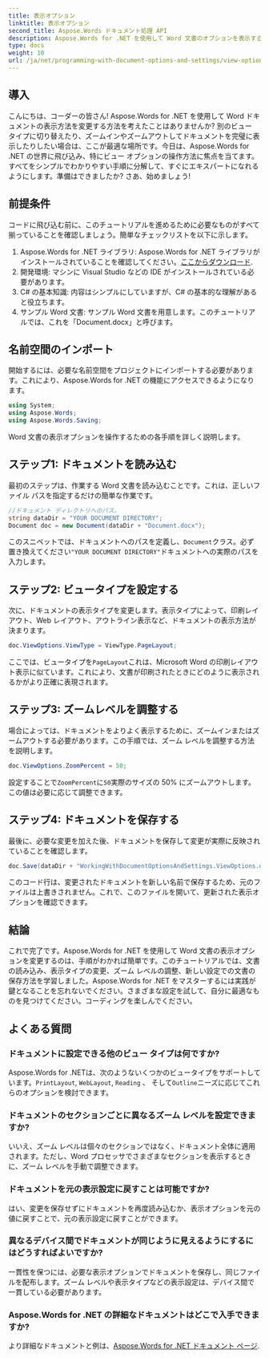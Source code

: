 ```yaml
---
title: 表示オプション
linktitle: 表示オプション
second_title: Aspose.Words ドキュメント処理 API
description: Aspose.Words for .NET を使用して Word 文書のオプションを表示する方法を学習します。このガイドでは、表示タイプの設定、ズーム レベルの調整、文書の保存について説明します。
type: docs
weight: 10
url: /ja/net/programming-with-document-options-and-settings/view-options/
---
```

## 導入

こんにちは、コーダーの皆さん! Aspose.Words for .NET を使用して Word ドキュメントの表示方法を変更する方法を考えたことはありませんか? 別のビュー タイプに切り替えたり、ズームインやズームアウトしてドキュメントを完璧に表示したりしたい場合は、ここが最適な場所です。今日は、Aspose.Words for .NET の世界に飛び込み、特にビュー オプションの操作方法に焦点を当てます。すべてをシンプルでわかりやすい手順に分解して、すぐにエキスパートになれるようにします。準備はできましたか? さあ、始めましょう!

## 前提条件

コードに飛び込む前に、このチュートリアルを進めるために必要なものがすべて揃っていることを確認しましょう。簡単なチェックリストを以下に示します。

1.  Aspose.Words for .NET ライブラリ: Aspose.Words for .NET ライブラリがインストールされていることを確認してください。[ここからダウンロード](https://releases.aspose.com/words/net/).
2. 開発環境: マシンに Visual Studio などの IDE がインストールされている必要があります。
3. C# の基本知識: 内容はシンプルにしていますが、C# の基本的な理解があると役立ちます。
4. サンプル Word 文書: サンプル Word 文書を用意します。このチュートリアルでは、これを「Document.docx」と呼びます。

## 名前空間のインポート

開始するには、必要な名前空間をプロジェクトにインポートする必要があります。これにより、Aspose.Words for .NET の機能にアクセスできるようになります。

```csharp
using System;
using Aspose.Words;
using Aspose.Words.Saving;
```

Word 文書の表示オプションを操作するための各手順を詳しく説明します。

## ステップ1: ドキュメントを読み込む

最初のステップは、作業する Word 文書を読み込むことです。これは、正しいファイル パスを指定するだけの簡単な作業です。

```csharp
//ドキュメント ディレクトリへのパス。
string dataDir = "YOUR DOCUMENT DIRECTORY";
Document doc = new Document(dataDir + "Document.docx");
```

このスニペットでは、ドキュメントへのパスを定義し、`Document`クラス。必ず置き換えてください`"YOUR DOCUMENT DIRECTORY"`ドキュメントへの実際のパスを入力します。

## ステップ2: ビュータイプを設定する

次に、ドキュメントの表示タイプを変更します。表示タイプによって、印刷レイアウト、Web レイアウト、アウトライン表示など、ドキュメントの表示方法が決まります。

```csharp
doc.ViewOptions.ViewType = ViewType.PageLayout;
```

ここでは、ビュータイプを`PageLayout`これは、Microsoft Word の印刷レイアウト表示に似ています。これにより、文書が印刷されたときにどのように表示されるかがより正確に表現されます。

## ステップ3: ズームレベルを調整する

場合によっては、ドキュメントをよりよく表示するために、ズームインまたはズームアウトする必要があります。この手順では、ズーム レベルを調整する方法を説明します。

```csharp
doc.ViewOptions.ZoomPercent = 50;
```

設定することで`ZoomPercent`に`50`実際のサイズの 50% にズームアウトします。この値は必要に応じて調整できます。

## ステップ4: ドキュメントを保存する

最後に、必要な変更を加えた後、ドキュメントを保存して変更が実際に反映されていることを確認します。

```csharp
doc.Save(dataDir + "WorkingWithDocumentOptionsAndSettings.ViewOptions.docx");
```

このコード行は、変更されたドキュメントを新しい名前で保存するため、元のファイルは上書きされません。これで、このファイルを開いて、更新された表示オプションを確認できます。

## 結論

これで完了です。Aspose.Words for .NET を使用して Word 文書の表示オプションを変更するのは、手順がわかれば簡単です。このチュートリアルでは、文書の読み込み、表示タイプの変更、ズーム レベルの調整、新しい設定での文書の保存方法を学習しました。Aspose.Words for .NET をマスターするには実践が鍵となることを忘れないでください。さまざまな設定を試して、自分に最適なものを見つけてください。コーディングを楽しんでください。

## よくある質問

### ドキュメントに設定できる他のビュー タイプは何ですか?

 Aspose.Words for .NETは、次のようないくつかのビュータイプをサポートしています。`PrintLayout`, `WebLayout`, `Reading` 、 そして`Outline`ニーズに応じてこれらのオプションを検討できます。

### ドキュメントのセクションごとに異なるズーム レベルを設定できますか?

いいえ、ズーム レベルは個々のセクションではなく、ドキュメント全体に適用されます。ただし、Word プロセッサでさまざまなセクションを表示するときに、ズーム レベルを手動で調整できます。

### ドキュメントを元の表示設定に戻すことは可能ですか?

はい、変更を保存せずにドキュメントを再度読み込むか、表示オプションを元の値に戻すことで、元の表示設定に戻すことができます。

### 異なるデバイス間でドキュメントが同じように見えるようにするにはどうすればよいですか?

一貫性を保つには、必要な表示オプションでドキュメントを保存し、同じファイルを配布します。ズーム レベルや表示タイプなどの表示設定は、デバイス間で一貫している必要があります。

### Aspose.Words for .NET の詳細なドキュメントはどこで入手できますか?

より詳細なドキュメントと例は、[Aspose.Words for .NET ドキュメント ページ](https://reference.aspose.com/words/net/).